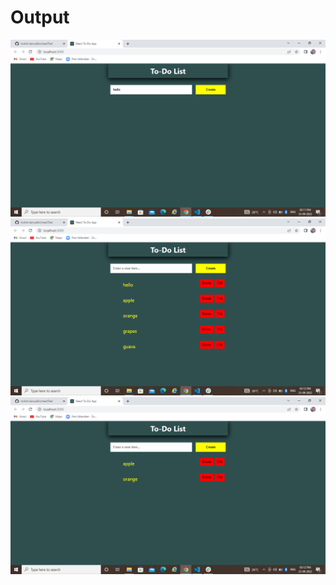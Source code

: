 <h1>Output</h1>
<img src="./test/src/component/img/Screenshot (197).png"/>
<img src="./test/src/component/img/Screenshot (198).png"/>
<img src="./test/src/component/img/Screenshot (199).png"/>
